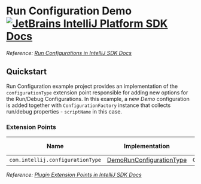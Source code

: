 # Run Configuration Demo [![JetBrains IntelliJ Platform SDK Docs](https://jb.gg/badges/docs.svg)][docs]
*Reference: [Run Configurations in IntelliJ SDK Docs][docs:run_configurations]*

## Quickstart

Run Configuration example project provides an implementation of the `configurationType` extension point responsible for adding new options for the Run/Debug Configurations.
In this example, a new *Demo* configuration is added together with `ConfigurationFactory` instance that collects run/debug properties - `scriptName` in this case.

### Extension Points

| Name                             | Implementation                                            | Extension Point Class |
| -------------------------------- | --------------------------------------------------------- | --------------------- |
| `com.intellij.configurationType` | [DemoRunConfigurationType][file:DemoRunConfigurationType] | `ConfigurationType`   |

*Reference: [Plugin Extension Points in IntelliJ SDK Docs][docs:ep]*


[docs]: https://www.jetbrains.org/intellij/sdk/docs
[docs:run_configurations]: https://jetbrains.org/intellij/sdk/docs/basics/run_configurations.html
[docs:ep]: https://www.jetbrains.org/intellij/sdk/docs/basics/plugin_structure/plugin_extensions.html

[file:DemoRunConfigurationType]: ./src/main/java/org/jetbrains/sdk/runConfiguration/DemoRunConfigurationType.java
